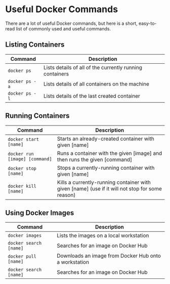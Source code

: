 # Useful Docker Commands

There are a lot of useful Docker commands, but here is a short, easy-to-read list of commonly used and useful commands.

## Listing Containers

Command | Description
-------------- | ---
`docker ps`    | Lists details of all of the currently running containers
`docker ps -a` | Lists details of all containers on the machine
`docker ps -l` | Lists details of the last created container

## Running Containers

Command | Description
------------------------------ | ---
`docker start [name]`          | Starts an already-created container with given [name]
`docker run [image] [command]` | Runs a container with the given [image] and then runs the given [command]
`docker stop [name]`           | Stops a currently-running container with given [name]
`docker kill [name]`           | Kills a currently-running container with given [name] (use if it will not stop for some reason)

## Using Docker Images

Command | Description
----------------------------- | ---
`docker images`               | Lists the images on a local workstation
`docker search [name]`        | Searches for an image on Docker Hub
`docker pull [name]`          | Downloads an image from Docker Hub onto a workstation
`docker search [name]`        | Searches for an image on Docker Hub
